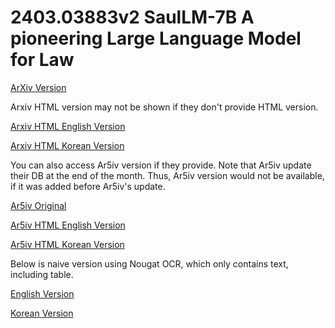# 2403.03883v2 SaulLM-7B A pioneering Large Language Model for Law

[ArXiv Version](https://arxiv.org/abs/2403.03883v2)

Arxiv HTML version may not be shown if they don't provide HTML version.

[Arxiv HTML English Version](https://raw.githack.com/kh-kim/arxiv-translator/master/papers/2403.03883v2/paper.raw.en.html)

[Arxiv HTML Korean Version](https://raw.githack.com/kh-kim/arxiv-translator/master/papers/2403.03883v2/paper.raw.ko.html)

You can also access Ar5iv version if they provide.
Note that Ar5iv update their DB at the end of the month.
Thus, Ar5iv version would not be available, if it was added before Ar5iv's update.

[Ar5iv Original](https://ar5iv.org/abs/2403.03883v2)

[Ar5iv HTML English Version](https://raw.githack.com/kh-kim/arxiv-translator/master/papers/2403.03883v2/paper.ar5iv.en.html)

[Ar5iv HTML Korean Version](https://raw.githack.com/kh-kim/arxiv-translator/master/papers/2403.03883v2/paper.ar5iv.ko.html)

Below is naive version using Nougat OCR, which only contains text, including table.

[English Version](https://raw.githack.com/kh-kim/arxiv-translator/master/papers/2403.03883v2/paper.en.html)

[Korean Version](https://raw.githack.com/kh-kim/arxiv-translator/master/papers/2403.03883v2/paper.ko.html)